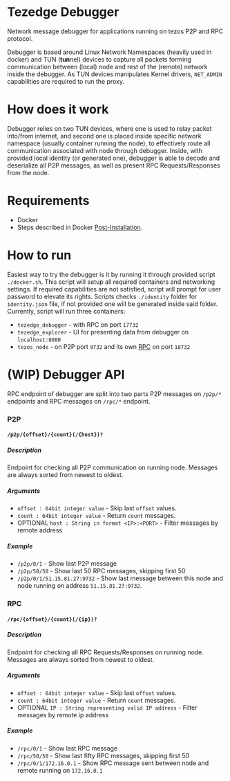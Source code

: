 Tezedge Debugger
================
Network message debugger for applications running on tezos P2P and RPC protocol.

Debugger is based around Linux Network Namespaces (heavily used in docker) and TUN  (**tun**nel) devices to capture 
all packets forming communication between (local) node and rest of the (remote) network inside the debugger. 
As TUN devices manipulates Kernel drivers, `NET_ADMIN` capabilities are required to run the proxy.

How does it work
================
Debugger relies on two TUN devices, where one is used to relay packet into/from internet, and second one is
placed inside specific network namespace (usually container running the node), to effectively route all communication 
associated with node through debugger. Inside, with provided local identity (or generated one), debugger is able to decode and deserialize
all P2P messages, as well as present RPC Requests/Responses from the node.

Requirements
============
* Docker
* Steps described in Docker [Post-Installation](https://docs.docker.com/engine/install/linux-postinstall/). 

How to run
==========
Easiest way to try the debugger is it by running it through provided script `./docker.sh`. This script will setup
all required containers and networking settings. If required capabilities are not satisfied, script will prompt for user
password to elevate its rights. Scripts checks `./identity` folder for `identity.json` file, if not provided one will be
generated inside said folder. Currently, script will run three containers:
* `tezedge_debugger` - with RPC on port `17732`
* `tezedge_explorer` - UI for presenting data from debugger on `localhost:8080`
* `tezos_node` - on P2P port `9732` and its own [RPC](https://tezos.gitlab.io/api/rpc.html) on port `18732`

(WIP) Debugger API
==================
RPC endpoint of debugger are split into two parts P2P messages on `/p2p/*` endpoints and RPC messages on `/rpc/*` endpoint.
### P2P
#### `/p2p/{offset}/{count}(/{host})?`
##### Description
Endpoint for checking all P2P communication on running node. 
Messages are always sorted from newest to oldest.
##### Arguments
* `offset : 64bit integer value` - Skip last `offset` values.
* `count : 64bit integer value` - Return `count` messages.
* OPTIONAL `host : String in format <IP>:<PORT>` - Filter messages by remote address
##### Example
* `/p2p/0/1` - Show last P2P message
* `/p2p/50/50` - Show last 50 RPC messages, skipping first 50
* `/p2p/0/1/51.15.81.27:9732` - Show last message between this node and node running on address `51.15.81.27:9732`.

### RPC
#### `/rpc/{offset}/{count}(/{ip})?`
##### Description
Endpoint for checking all RPC Requests/Responses on running node.
Messages are always sorted from newest to oldest.
##### Arguments
* `offset : 64bit integer value` - Skip last `offset` values.
* `count : 64bit integer value` - Return `count` messages.
* OPTIONAL `IP : String representing valid IP address` - Filter messages by remote ip address
##### Example
* `/rpc/0/1` - Show last RPC message
* `/rpc/50/50` - Show last fifty RPC messages, skipping first 50
* `/rpc/0/1/172.16.0.1` - Show RPC message sent between node and remote running on `172.16.0.1`
